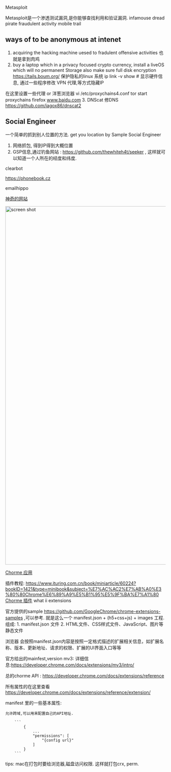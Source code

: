Metasploit

Metasploit是一个渗透测试漏洞,是你能够查找利用和验证漏洞.
infamouse dread pirate 
fraudulent activity
mobile trail 

## ways of to be anonymous at intenet
1. acquiring the hacking machine uesed to fradulent offensive activities 也就是拿到肉鸡
2. buy a laptop which in a privacy focused crypto currency,     install a liveOS which will no permanent Storage 
   also make sure full disk encryption 
   https://tails.boum.org/   保护隐私的linux 系统
   ip link -v show  # 显示硬件信息, 通过一些程序修改
   VPN 代理,等方式隐藏IP

  在这里设置一些代理 or 洋葱浏览器
   vi /etc/proxychains4.conf 
   tor start 
   proxychains firefox www.baidu.com
3. DNScat 修DNS  https://github.com/iagox86/dnscat2

## Social Engineer
一个简单的抓到别人位置的方法.
get you location by Sample Social Engineer
1. 网络抓包, 得到IP得到大概位置
2. GSP信息,通过钓鱼网站 : https://github.com/thewhiteh4t/seeker , 这样就可以知道一个人所在的经度和纬度.


clearbot
 
https://phonebook.cz

emailhippo


[神奇的网站](https://jubt.live/cn/index.html)


<img width="1124" alt="screen shot" src="https://user-images.githubusercontent.com/12094603/154958717-4877e1b7-ffa3-4117-9464-f77ad317bff4.png">




[Chorme 应用](https://developer.chrome.com/docs/apps/)

插件教程:
    https://www.ituring.com.cn/book/miniarticle/60224?bookID=1421&type=minibook&subject=%E7%AC%AC2%E7%AB%A0%E3%80%80Chrome%E6%89%A9%E5%B1%95%E5%9F%BA%E7%A1%80
[Chorme 插件](https://developer.chrome.com/docs/extensions/)
what ii extensions

官方提供的sample https://github.com/GoogleChrome/chrome-extensions-samples ,可以参考.
就是这么一个 manifest.json + (h5+css+js) + images 工程.
组成:
    1. manifest.json 文件
    2. HTML文件、CSS样式文件、JavaScript、图片等静态文件
   
浏览器 会按照manifest.json内容是按照一定格式描述的扩展相关信息，如扩展名称、版本、更新地址、请求的权限、扩展的UI界面入口等等

官方给出的mainfest,version mv3: 详细信息:https://developer.chrome.com/docs/extensions/mv3/intro/

总的chorme API : https://developer.chrome.com/docs/extensions/reference

所有属性的在这里查看 https://developer.chrome.com/docs/extensions/reference/extension/

manifest 里的一些基本属性:

    允许跨域,可以用来配置自己的API地址.

        ```
            {
                ...
                "permissions": [
                    "{config url}"
                ]
            }
        ```
    
tips: mac在打包时要给浏览器,磁盘访问权限. 这样就打包crx, perm.